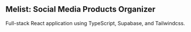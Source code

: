 ## Melist: Social Media Products Organizer

Full-stack React application using TypeScript, Supabase, and Tailwindcss.
